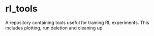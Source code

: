 # rl_tools
A repository containing tools useful for training RL experiments. This includes plotting, run deletion and cleaning up.
